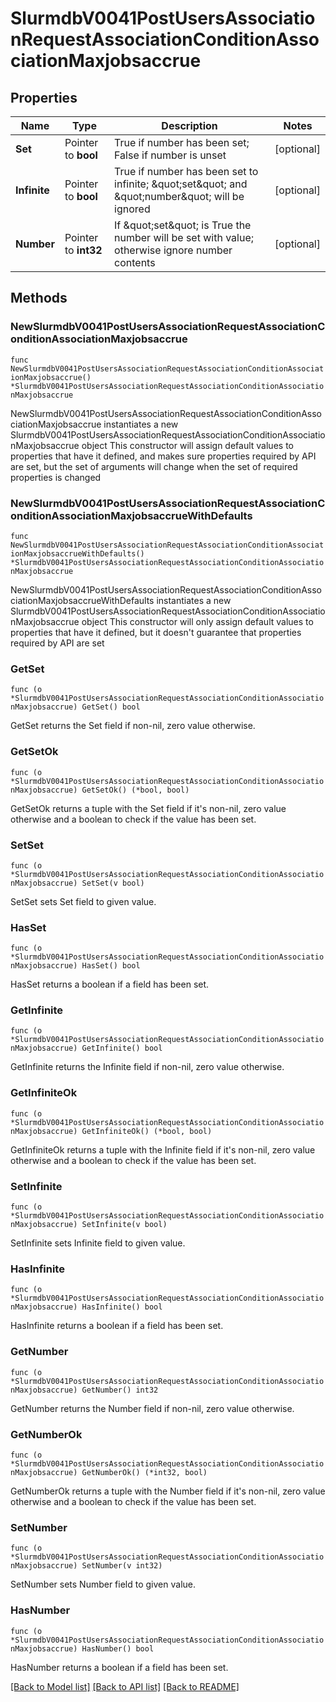 # SlurmdbV0041PostUsersAssociationRequestAssociationConditionAssociationMaxjobsaccrue

## Properties

Name | Type | Description | Notes
------------ | ------------- | ------------- | -------------
**Set** | Pointer to **bool** | True if number has been set; False if number is unset | [optional] 
**Infinite** | Pointer to **bool** | True if number has been set to infinite; \&quot;set\&quot; and \&quot;number\&quot; will be ignored | [optional] 
**Number** | Pointer to **int32** | If \&quot;set\&quot; is True the number will be set with value; otherwise ignore number contents | [optional] 

## Methods

### NewSlurmdbV0041PostUsersAssociationRequestAssociationConditionAssociationMaxjobsaccrue

`func NewSlurmdbV0041PostUsersAssociationRequestAssociationConditionAssociationMaxjobsaccrue() *SlurmdbV0041PostUsersAssociationRequestAssociationConditionAssociationMaxjobsaccrue`

NewSlurmdbV0041PostUsersAssociationRequestAssociationConditionAssociationMaxjobsaccrue instantiates a new SlurmdbV0041PostUsersAssociationRequestAssociationConditionAssociationMaxjobsaccrue object
This constructor will assign default values to properties that have it defined,
and makes sure properties required by API are set, but the set of arguments
will change when the set of required properties is changed

### NewSlurmdbV0041PostUsersAssociationRequestAssociationConditionAssociationMaxjobsaccrueWithDefaults

`func NewSlurmdbV0041PostUsersAssociationRequestAssociationConditionAssociationMaxjobsaccrueWithDefaults() *SlurmdbV0041PostUsersAssociationRequestAssociationConditionAssociationMaxjobsaccrue`

NewSlurmdbV0041PostUsersAssociationRequestAssociationConditionAssociationMaxjobsaccrueWithDefaults instantiates a new SlurmdbV0041PostUsersAssociationRequestAssociationConditionAssociationMaxjobsaccrue object
This constructor will only assign default values to properties that have it defined,
but it doesn't guarantee that properties required by API are set

### GetSet

`func (o *SlurmdbV0041PostUsersAssociationRequestAssociationConditionAssociationMaxjobsaccrue) GetSet() bool`

GetSet returns the Set field if non-nil, zero value otherwise.

### GetSetOk

`func (o *SlurmdbV0041PostUsersAssociationRequestAssociationConditionAssociationMaxjobsaccrue) GetSetOk() (*bool, bool)`

GetSetOk returns a tuple with the Set field if it's non-nil, zero value otherwise
and a boolean to check if the value has been set.

### SetSet

`func (o *SlurmdbV0041PostUsersAssociationRequestAssociationConditionAssociationMaxjobsaccrue) SetSet(v bool)`

SetSet sets Set field to given value.

### HasSet

`func (o *SlurmdbV0041PostUsersAssociationRequestAssociationConditionAssociationMaxjobsaccrue) HasSet() bool`

HasSet returns a boolean if a field has been set.

### GetInfinite

`func (o *SlurmdbV0041PostUsersAssociationRequestAssociationConditionAssociationMaxjobsaccrue) GetInfinite() bool`

GetInfinite returns the Infinite field if non-nil, zero value otherwise.

### GetInfiniteOk

`func (o *SlurmdbV0041PostUsersAssociationRequestAssociationConditionAssociationMaxjobsaccrue) GetInfiniteOk() (*bool, bool)`

GetInfiniteOk returns a tuple with the Infinite field if it's non-nil, zero value otherwise
and a boolean to check if the value has been set.

### SetInfinite

`func (o *SlurmdbV0041PostUsersAssociationRequestAssociationConditionAssociationMaxjobsaccrue) SetInfinite(v bool)`

SetInfinite sets Infinite field to given value.

### HasInfinite

`func (o *SlurmdbV0041PostUsersAssociationRequestAssociationConditionAssociationMaxjobsaccrue) HasInfinite() bool`

HasInfinite returns a boolean if a field has been set.

### GetNumber

`func (o *SlurmdbV0041PostUsersAssociationRequestAssociationConditionAssociationMaxjobsaccrue) GetNumber() int32`

GetNumber returns the Number field if non-nil, zero value otherwise.

### GetNumberOk

`func (o *SlurmdbV0041PostUsersAssociationRequestAssociationConditionAssociationMaxjobsaccrue) GetNumberOk() (*int32, bool)`

GetNumberOk returns a tuple with the Number field if it's non-nil, zero value otherwise
and a boolean to check if the value has been set.

### SetNumber

`func (o *SlurmdbV0041PostUsersAssociationRequestAssociationConditionAssociationMaxjobsaccrue) SetNumber(v int32)`

SetNumber sets Number field to given value.

### HasNumber

`func (o *SlurmdbV0041PostUsersAssociationRequestAssociationConditionAssociationMaxjobsaccrue) HasNumber() bool`

HasNumber returns a boolean if a field has been set.


[[Back to Model list]](../README.md#documentation-for-models) [[Back to API list]](../README.md#documentation-for-api-endpoints) [[Back to README]](../README.md)


